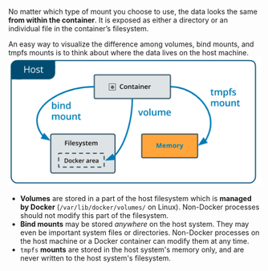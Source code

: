 No matter which type of mount you choose to use, the data looks the same **from within the container**. It is exposed as either a directory or an individual file in the container’s filesystem.

An easy way to visualize the difference among volumes, bind mounts, and tmpfs mounts is to think about where the data lives on the host machine.
![.guides/img/image3](./image3.png)
- **Volumes** are stored in a part of the host filesystem which is **managed by Docker** (`/var/lib/docker/volumes/` on Linux). Non-Docker processes should not modify this part of the filesystem.
- **Bind mounts** may be stored *anywhere* on the host system. They may even be important system files or directories. Non-Docker processes on the host machine or a Docker container can modify them at any time.
- `tmpfs` **mounts** are stored in the host system's memory only, and are never written to the host system's filesystem.
